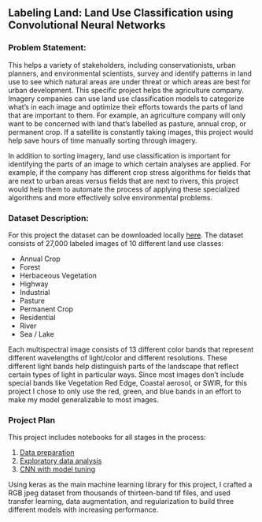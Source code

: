 ## Labeling Land: Land Use Classification using Convolutional Neural Networks

### Problem Statement:
This helps a variety of stakeholders, including conservationists, urban planners, and environmental scientists, survey and identify patterns in land use to see which natural areas are under threat or which areas are best for urban development. This specific project helps the agriculture company. Imagery companies can use land use classification models to categorize what’s in each image and optimize their efforts towards the parts of land that are important to them. For example, an agriculture company will only want to be concerned with land that’s labelled as pasture, annual crop, or permanent crop. If a satellite is constantly taking images, this project would help save hours of time manually sorting through imagery.

In addition to sorting imagery, land use classification is important for identifying the parts of an image to which certain analyses are applied. For example, if the company has different crop stress algorithms for fields that are next to urban areas versus fields that are next to rivers, this project would help them to automate the process of applying these specialized algorithms and more effectively solve environmental problems.

### Dataset Description:
For this project the dataset can be downloaded locally [here](http://madm.dfki.de/downloads). The dataset consists of 27,000 labeled images of 10 different land use classes:
- Annual Crop
- Forest
- Herbaceous Vegetation
- Highway
- Industrial
- Pasture
- Permanent Crop
- Residential
- River
- Sea / Lake

Each multispectral image consists of 13 different color bands that represent different wavelengths of light/color and different resolutions. These different light bands help distinguish parts of the landscape that reflect certain types of light in particular ways. Since most images don’t include special bands like Vegetation Red Edge, Coastal aerosol, or SWIR, for this project I chose to only use the red, green, and blue bands in an effort to make my model generalizable to most images.

### Project Plan
This project includes notebooks for all stages in the process: 
1. [Data preparation](https://github.com/SrivatsaRv/Land-Use-Case-and-Utilization-Classification/blob/main/0_build_rgb_dataset.ipynb)
2. [Exploratory data analysis](https://github.com/sophy26/land-use-classification/1_exploratory_data_analysis.ipynb)
3. [CNN with model tuning](https://github.com/sophy26/land-use-classification/3_cnn_tuned.ipynb)

Using keras as the main machine learning library for this project, I crafted a RGB jpeg dataset from thousands of thirteen-band tif files, and used transfer learning, data augmentation, and regularization to build three different models with increasing performance.
